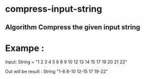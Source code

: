 # compress-input-string

## Algorithm Compress the given input string
Exampe :
========

Input: String = "1 2 3 4 5 6 8 9 10 12 13 14 15 17 19 20 21 22"

Out will be result : String "1-6 8-10 12-15 17 19-22" 
